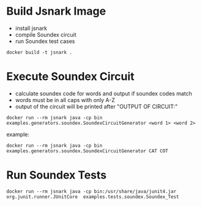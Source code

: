 # Build Jsnark Image
- install jsnark
- compile Soundex circuit
- run Soundex test cases

`docker build -t jsnark .`

# Execute Soundex Circuit
- calculate soundex code for words and output if soundex codes match
- words must be in all caps with only A-Z
- output of the circuit will be printed after "OUTPUT OF CIRCUIT:"

`docker run --rm jsnark java -cp bin examples.generators.soundex.SoundexCircuitGenerator <word 1> <word 2>`

example:

`docker run --rm jsnark java -cp bin examples.generators.soundex.SoundexCircuitGenerator CAT COT`

# Run Soundex Tests

`docker run --rm jsnark java -cp bin:/usr/share/java/junit4.jar org.junit.runner.JUnitCore  examples.tests.soundex.Soundex_Test`
